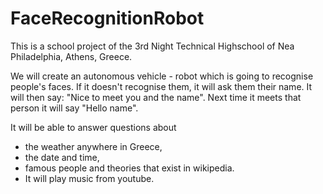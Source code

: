 # FaceRecognitionRobot
This is a school project of the 3rd Night Technical Highschool of Nea Philadelphia, Athens, Greece. 

We will create an autonomous vehicle - robot which is going to recognise people's faces. 
If it doesn't recognise them, it will ask them their name. 
It will then say: "Nice to meet you and the name".
Next time it meets that person it will say "Hello name".

It will be able to answer questions about
<ul>
  <li>the weather anywhere in Greece,</li>
  <li>the date and time,</li>
  <li>famous people and theories that exist in wikipedia.</li>
  <li>It will play music from youtube.</li>
</ul>

